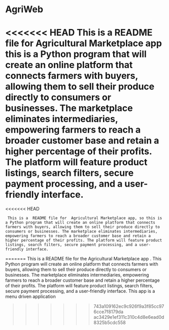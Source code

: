 # AgriWeb
<<<<<<< HEAD
This is a README file for  Agricultural Marketplace app this is a Python program that will create an online platform that connects farmers with buyers, allowing them to sell their produce directly to consumers or businesses. The marketplace eliminates intermediaries, empowering farmers to reach a broader customer base and retain a higher percentage of their profits. The platform will feature product listings, search filters, secure payment processing, and a user-friendly interface.
=======
<<<<<<< HEAD

     This is a  README file for  Agricultural Marketplace app, so this is a Python program that will create an online platform that connects farmers with buyers, allowing them to sell their produce directly to consumers or businesses. The marketplace eliminates intermediaries, empowering farmers to reach a broader customer base and retain a higher percentage of their profits. The platform will feature product listings, search filters, secure payment processing, and a user-friendly interface.
=======
This is a README file for  the Agricultural Marketplace app . This Python program will create an online platform that connects farmers with buyers, allowing them to sell their produce directly to consumers or businesses. The marketplace eliminates intermediaries, empowering farmers to reach a broader customer base and retain a higher percentage of their profits. The platform will feature product listings, search filters, secure payment processing, and a user-friendly interface.
This app is a menu driven application
>>>>>>> 743a109162ec9c926f9a3f85cc976cce7f8179da
>>>>>>> ac3429e1ef311c310c4d8e6ead0d8325b5cdc558
